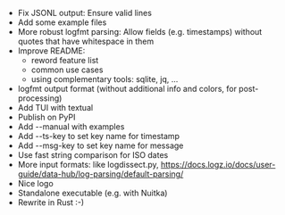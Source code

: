 - Fix JSONL output: Ensure valid lines
- Add some example files
- More robust logfmt parsing: Allow fields (e.g. timestamps) without quotes that have whitespace in them
- Improve README: 
    - reword feature list
    - common use cases 
    - using complementary tools: sqlite, jq, ...
- logfmt output format (without additional info and colors, for post-processing)
- Add TUI with textual
- Publish on PyPI
- Add --manual with examples
- Add --ts-key to set key name for timestamp
- Add --msg-key to set key name for message
- Use fast string comparison for ISO dates
- More input formats: like logdissect.py, https://docs.logz.io/docs/user-guide/data-hub/log-parsing/default-parsing/
- Nice logo
- Standalone executable (e.g. with Nuitka)
- Rewrite in Rust :-)
